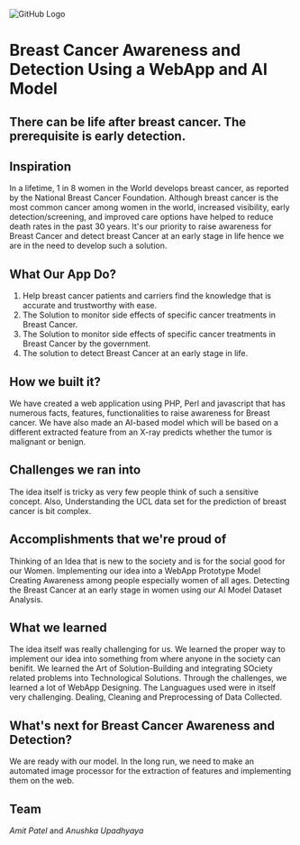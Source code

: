  ![GitHub Logo](https://lh3.googleusercontent.com/proxy/h-FLWUmxzXYLV98BF6XPIimOgac-tth84I1_QlieOVENHReYojK083Rkh0NProVOVBY7_KgG0jFHXYkFaCMPIzpy48_s1JigA8a-DiaewiuztGymtkmksz0Ax-eC7wgp88DOQ3xH5iukSl6SyLowaOhf)

# Breast Cancer Awareness and Detection Using a WebApp and AI Model
## There can be life after breast cancer. The prerequisite is early detection.

## Inspiration
In a lifetime, 1 in 8 women in the World develops breast cancer, as reported by the National Breast Cancer Foundation. Although breast cancer is the most common cancer among women in the world, increased visibility, early detection/screening, and improved care options have helped to reduce death rates in the past 30 years. It's our priority to raise awareness for Breast Cancer and detect breast Cancer at an early stage in life hence we are in the need to develop such a solution.

## What Our App Do?
1. Help breast cancer patients and carriers find the knowledge that is accurate and trustworthy with ease.
2. The Solution to monitor side effects of specific cancer treatments in Breast Cancer.
3. The Solution to monitor side effects of specific cancer treatments in Breast Cancer by the government.
4. The solution to detect Breast Cancer at an early stage in life.

## How we built it?
We have created a web application using PHP, Perl and javascript that has numerous facts, features, functionalities to raise awareness for Breast cancer. We have also made an AI-based model which will be based on a different extracted feature from an X-ray predicts whether the tumor is malignant or benign.   

## Challenges we ran into
The idea itself is tricky as very few people think of such a sensitive concept. 
Also, Understanding the UCL data set for the prediction of breast cancer is bit complex.

## Accomplishments that we're proud of
Thinking of an Idea that is new to the society and is for the social good for our Women. 
Implementing our idea into a WebApp Prototype Model
Creating Awareness among people especially women of all ages.
Detecting the Breast Cancer at an early stage in women using our AI Model Dataset Analysis.

## What we learned
The idea itself was really challenging for us.
We learned the proper way to implement our idea into something from where anyone in the society can benifit.
We learned the Art of Solution-Building and integrating SOciety related problems into Technological Solutions.
Through the challenges, we learned a lot of WebApp Designing.
The Languagues used were in itself very challenging.
Dealing, Cleaning and Preprocessing of Data Collected.

## What's next for Breast Cancer Awareness and Detection?
We are ready with our model. In the long run, we need to make an automated image processor for the extraction of features and implementing them on the web.

## Team 
<i>Amit Patel</i> and <i>Anushka Upadhyaya</i>
